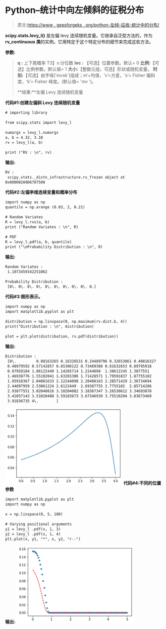 # Python–统计中向左倾斜的征税分布

> 原文:[https://www . geesforgeks . org/python-左倾-征收-统计中的分布/](https://www.geeksforgeeks.org/python-left-skewed-levy-distribution-in-statistics/)

**scipy.stats.levy_l()** 是左偏 levy 连续随机变量。它继承自泛型方法的，作为 **rv_continuous 类**的实例。它用特定于这个特定分布的细节来完成这些方法。

**参数:**

> **q :** 上下尾概率
> T3】x:分位数
> **loc :** 【可选】位置参数。默认= 0
> **比例:**【可选】比例参数。默认值= 1
> **大小:**【整数元组，可选】形状或随机变量。
> **时刻:**【可选】由字母['mvsk']组成；m’=均值，‘v’=方差，‘s’= Fisher 偏斜度，‘k’= Fisher 峰度。(默认值= 'mv ')。
> 
> **结果:**左偏 Levy 连续随机变量

**代码#1:创建左偏斜 Levy 连续随机变量**

```
# importing library

from scipy.stats import levy_l  

numargs = levy_l.numargs 
a, b = 4.32, 3.18
rv = levy_l(a, b) 

print ("RV : \n", rv)  
```

**输出:**

```
RV : 
 scipy.stats._distn_infrastructure.rv_frozen object at 0x000002A9D6707508

```

 **代码#2:左偏李维连续变量和概率分布**

```
import numpy as np 
quantile = np.arange (0.03, 2, 0.21) 

# Random Variates 
R = levy_l.rvs(a, b) 
print ("Random Variates : \n", R) 

# PDF 
R = levy_l.pdf(a, b, quantile) 
print ("\nProbability Distribution : \n", R) 
```

**输出:**

```
Random Variates : 
 1.1073459342251062

Probability Distribution : 
 [0\. 0\. 0\. 0\. 0\. 0\. 0\. 0\. 0\. 0.]

```

**代码#3:图形表示。**

```
import numpy as np 
import matplotlib.pyplot as plt 

distribution = np.linspace(0, np.maximum(rv.dist.b, 4)) 
print("Distribution : \n", distribution) 

plot = plt.plot(distribution, rv.pdf(distribution))  
```

**输出:**

```
Distribution : 
 [0\.         0.08163265 0.16326531 0.24489796 0.32653061 0.40816327
 0.48979592 0.57142857 0.65306122 0.73469388 0.81632653 0.89795918
 0.97959184 1.06122449 1.14285714 1.2244898  1.30612245 1.3877551
 1.46938776 1.55102041 1.63265306 1.71428571 1.79591837 1.87755102
 1.95918367 2.04081633 2.12244898 2.20408163 2.28571429 2.36734694
 2.44897959 2.53061224 2.6122449  2.69387755 2.7755102  2.85714286
 2.93877551 3.02040816 3.10204082 3.18367347 3.26530612 3.34693878
 3.42857143 3.51020408 3.59183673 3.67346939 3.75510204 3.83673469
 3.91836735 4\.        ]

```

![](img/cc7ef139c9fbe62159122a57154eb077.png)
**代码#4:不同的位置参数**

```
import matplotlib.pyplot as plt 
import numpy as np 

x = np.linspace(0, 5, 100) 

# Varying positional arguments 
y1 = levy_l .pdf(x, 1, 3) 
y2 = levy_l .pdf(x, 1, 4) 
plt.plot(x, y1, "*", x, y2, "r--") 
```

**输出:**
![](img/ac63fd20c4d437e858103a39d20866aa.png)